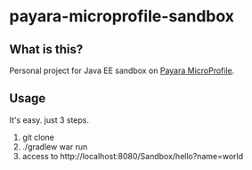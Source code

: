 # payara-microprofile-sandbox


## What is this?

Personal project for Java EE sandbox on [Payara MicroProfile](http://www.payara.fish/payara_micro).


## Usage

It's easy. just 3 steps.

1. git clone
2. ./gradlew war run
3. access to http://localhost:8080/Sandbox/hello?name=world

